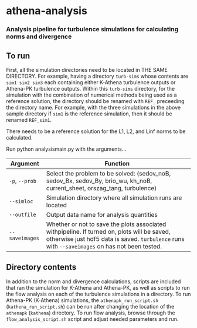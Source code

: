 # athena-analysis
### Analysis pipeline for turbulence simulations for calculating norms and divergence

## To run

First, all the simulation directories need to be located in THE SAME DIRECTORY. For example, having a directory `turb-sims` whose contents are ```sim1 sim2 sim3``` each containing either K-Athena turbulence outputs or Athena-PK turbulence outputs. Within this `turb-sims` directory, for the simulation with the combination of numerical methods being used as a reference solution, the directory should be renamed with `REF_` preceeding the directory name. For example, with the three simulations in the above sample directory if `sim1` is the reference simulation, then it should be renamed `REF_sim1`.

There needs to be a reference solution for the L1, L2, and Linf norms to be calculated.

Run python analysismain.py with the arguments...

| Argument | Function |
| ---------|--------- |
| `-p`, `--prob` | Select the problem to be solved: (sedov_noB, sedov_Bx, sedov_By, brio_wu, kh_noB, current_sheet, orszag_tang, turbulence) |
| `--simloc` | Simulation directory where all simulation runs are located |
| `--outfile` | Output data name for analysis quantities |
| `--saveimages` | Whether or not to save the plots associated withpipeline. If turned on, plots will be saved, otherwise just hdf5 data is saved. `turbulence` runs with `--saveimages` on has not been tested. |

## Directory contents

In addition to the norm and divergence calculations, scripts are included that ran the simulation for K-Athena and Athena-PK, as well as scripts to run the flow analysis on each of the turbulence simulations in a directory. To run Athena-PK (K-Athena) simulations, the `athenapk_run_script.sh` (`kathena_run_script.sh`) can be run after changing the location of the `athenapk` (`kathena`) directory. To run flow analysis, browse through the `flow_analysis_script.sh` script and adjust needed parameters and run.
